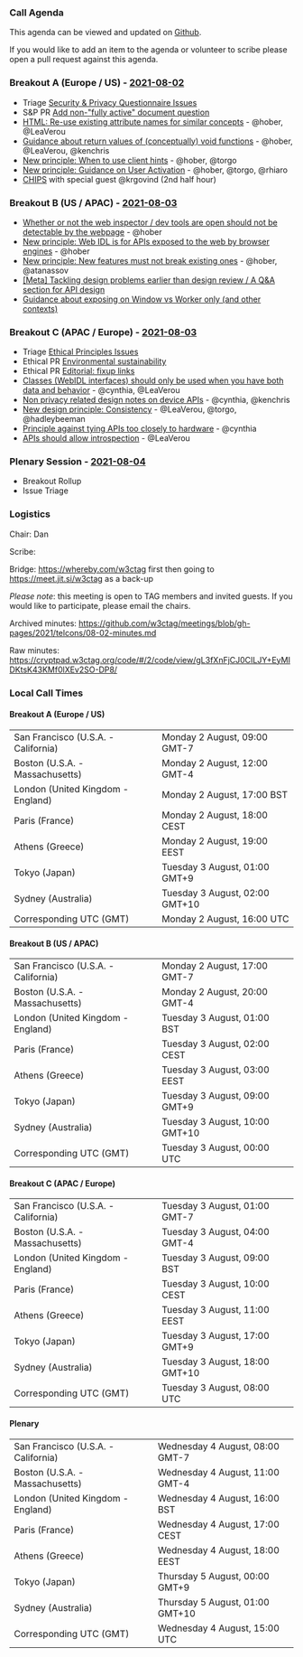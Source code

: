 ### Call Agenda

This agenda can be viewed and updated on [Github](https://github.com/w3ctag/meetings/blob/gh-pages/2021/telcons/08-02-agenda.md).

If you would like to add an item to the agenda or volunteer to scribe please open a pull request against this agenda.

### Breakout A (Europe / US) - [2021-08-02](https://www.timeanddate.com/worldclock/converter.html?iso=20210802T160000&p1=224&p2=43&p3=136&p4=195&p5=26&p6=248&p7=240)

* Triage [Security & Privacy Questionnaire Issues](https://github.com/w3ctag/security-questionnaire/issues)
* S&P PR [Add non-"fully active" document question](https://github.com/w3ctag/security-questionnaire/pull/128)
* [HTML: Re-use existing attribute names for similar concepts](https://github.com/w3ctag/design-principles/issues/281) - @hober, @LeaVerou
* [Guidance about return values of (conceptually) void functions](https://github.com/w3ctag/design-principles/issues/286) - @hober, @LeaVerou, @kenchris
* [New principle: When to use client hints](https://github.com/w3ctag/design-principles/issues/307) - @hober, @torgo
* [New principle: Guidance on User Activation](https://github.com/w3ctag/design-principles/issues/314) - @hober, @torgo, @rhiaro
* [CHIPS](https://github.com/w3ctag/design-reviews/issues/654) with special guest @krgovind (2nd half hour)

### Breakout B (US / APAC) - [2021-08-03](https://www.timeanddate.com/worldclock/converter.html?iso=20210803T000000&p1=224&p2=43&p3=136&p4=195&p5=26&p6=248&p7=240)

* [Whether or not the web inspector / dev tools are open should not be detectable by the webpage](https://github.com/w3ctag/design-principles/issues/209) - @hober
* [New principle: Web IDL is for APIs exposed to the web by browser engines](https://github.com/w3ctag/design-principles/issues/216) - @hober
* [New principle: New features must not break existing ones](https://github.com/w3ctag/design-principles/issues/297) - @hober, @atanassov
* [[Meta] Tackling design problems earlier than design review / A Q&A section for API design](https://github.com/w3ctag/design-principles/issues/319)
* [Guidance about exposing on Window vs Worker only (and other contexts)](https://github.com/w3ctag/design-principles/issues/325)


### Breakout C (APAC / Europe) - [2021-08-03](https://www.timeanddate.com/worldclock/converter.html?iso=20210803T080000&p1=224&p2=43&p3=136&p4=195&p5=26&p6=248&p7=240)

* Triage [Ethical Principles Issues](https://github.com/w3ctag/ethical-web-principles/issues)
* Ethical PR [Environmental sustainability](https://github.com/w3ctag/ethical-web-principles/pull/31)
* Ethical PR [Editorial: fixup links](https://github.com/w3ctag/ethical-web-principles/pull/43)
* [Classes (WebIDL interfaces) should only be used when you have both data and behavior](https://github.com/w3ctag/design-principles/issues/11) - @cynthia, @LeaVerou
* [Non privacy related design notes on device APIs](https://github.com/w3ctag/design-principles/issues/39) - @cynthia, @kenchris
* [New design principle: Consistency](https://github.com/w3ctag/design-principles/issues/285) - @LeaVerou, @torgo, @hadleybeeman
* [Principle against tying APIs too closely to hardware](https://github.com/w3ctag/design-principles/issues/308) - @cynthia
* [APIs should allow introspection](https://github.com/w3ctag/design-principles/issues/300) - @LeaVerou



### Plenary Session - [2021-08-04](https://www.timeanddate.com/worldclock/converter.html?iso=20210804T150000&p1=224&p2=43&p3=136&p4=195&p5=26&p6=248&p7=240)



* Breakout Rollup
* Issue Triage

### Logistics

Chair: Dan

Scribe:

Bridge: https://whereby.com/w3ctag first then going to https://meet.jit.si/w3ctag as a back-up

*Please note*: this meeting is open to TAG members and invited guests. If you would like to participate, please email the chairs.

Archived minutes: https://github.com/w3ctag/meetings/blob/gh-pages/2021/telcons/08-02-minutes.md

Raw minutes: https://cryptpad.w3ctag.org/code/#/2/code/view/gL3fXnFjCJ0CILJY+EyMIDKtsK43KMf0lXEv2SO-DP8/


### Local Call Times

#### Breakout A (Europe / US)

<table>
<tr><td> San Francisco (U.S.A. - California) <td> Monday 2 August, 09:00 GMT-7</td></tr>
<tr><td> Boston (U.S.A. - Massachusetts) <td> Monday 2 August, 12:00 GMT-4</td></tr>
<tr><td> London (United Kingdom - England) <td> Monday 2 August, 17:00 BST</td></tr>
<tr><td> Paris (France) <td> Monday 2 August, 18:00 CEST</td></tr>
<tr><td> Athens (Greece) <td> Monday 2 August, 19:00 EEST</td></tr>
<tr><td> Tokyo (Japan) <td> Tuesday 3 August, 01:00 GMT+9</td></tr>
<tr><td> Sydney (Australia) <td> Tuesday 3 August, 02:00 GMT+10</td></tr>
<tr><td> Corresponding UTC (GMT) <td> Monday 2 August, 16:00 UTC</td></tr>
</table>

#### Breakout B (US / APAC)

<table>
<tr><td> San Francisco (U.S.A. - California) <td> Monday 2 August, 17:00 GMT-7</td></tr>
<tr><td> Boston (U.S.A. - Massachusetts) <td> Monday 2 August, 20:00 GMT-4</td></tr>
<tr><td> London (United Kingdom - England) <td> Tuesday 3 August, 01:00 BST</td></tr>
<tr><td> Paris (France) <td> Tuesday 3 August, 02:00 CEST</td></tr>
<tr><td> Athens (Greece) <td> Tuesday 3 August, 03:00 EEST</td></tr>
<tr><td> Tokyo (Japan) <td> Tuesday 3 August, 09:00 GMT+9</td></tr>
<tr><td> Sydney (Australia) <td> Tuesday 3 August, 10:00 GMT+10</td></tr>
<tr><td> Corresponding UTC (GMT) <td> Tuesday 3 August, 00:00 UTC</td></tr>
</table>

#### Breakout C (APAC / Europe)

<table>
<tr><td> San Francisco (U.S.A. - California) <td> Tuesday 3 August, 01:00 GMT-7</td></tr>
<tr><td> Boston (U.S.A. - Massachusetts) <td> Tuesday 3 August, 04:00 GMT-4</td></tr>
<tr><td> London (United Kingdom - England) <td> Tuesday 3 August, 09:00 BST</td></tr>
<tr><td> Paris (France) <td> Tuesday 3 August, 10:00 CEST</td></tr>
<tr><td> Athens (Greece) <td> Tuesday 3 August, 11:00 EEST</td></tr>
<tr><td> Tokyo (Japan) <td> Tuesday 3 August, 17:00 GMT+9</td></tr>
<tr><td> Sydney (Australia) <td> Tuesday 3 August, 18:00 GMT+10</td></tr>
<tr><td> Corresponding UTC (GMT) <td> Tuesday 3 August, 08:00 UTC</td></tr>
</table>

#### Plenary

<table>
<tr><td> San Francisco (U.S.A. - California) <td> Wednesday 4 August, 08:00 GMT-7</td></tr>
<tr><td> Boston (U.S.A. - Massachusetts) <td> Wednesday 4 August, 11:00 GMT-4</td></tr>
<tr><td> London (United Kingdom - England) <td> Wednesday 4 August, 16:00 BST</td></tr>
<tr><td> Paris (France) <td> Wednesday 4 August, 17:00 CEST</td></tr>
<tr><td> Athens (Greece) <td> Wednesday 4 August, 18:00 EEST</td></tr>
<tr><td> Tokyo (Japan) <td> Thursday 5 August, 00:00 GMT+9</td></tr>
<tr><td> Sydney (Australia) <td> Thursday 5 August, 01:00 GMT+10</td></tr>
<tr><td> Corresponding UTC (GMT) <td> Wednesday 4 August, 15:00 UTC</td></tr>
</table>
